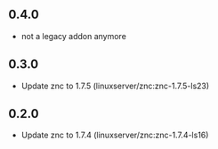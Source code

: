 ## 0.4.0

 - not a legacy addon anymore

## 0.3.0

 - Update znc to 1.7.5 (linuxserver/znc:znc-1.7.5-ls23)

## 0.2.0

 - Update znc to 1.7.4 (linuxserver/znc:znc-1.7.4-ls16)